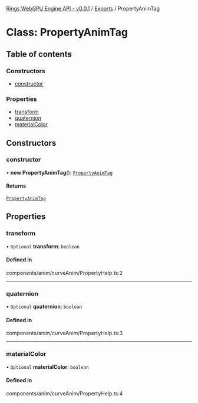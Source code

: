 [Rings WebGPU Engine API - v0.0.1](../README.md) / [Exports](../modules.md) / PropertyAnimTag

# Class: PropertyAnimTag

## Table of contents

### Constructors

- [constructor](PropertyAnimTag.md#constructor)

### Properties

- [transform](PropertyAnimTag.md#transform)
- [quaternion](PropertyAnimTag.md#quaternion)
- [materialColor](PropertyAnimTag.md#materialcolor)

## Constructors

### constructor

• **new PropertyAnimTag**(): [`PropertyAnimTag`](PropertyAnimTag.md)

#### Returns

[`PropertyAnimTag`](PropertyAnimTag.md)

## Properties

### transform

• `Optional` **transform**: `boolean`

#### Defined in

components/anim/curveAnim/PropertyHelp.ts:2

___

### quaternion

• `Optional` **quaternion**: `boolean`

#### Defined in

components/anim/curveAnim/PropertyHelp.ts:3

___

### materialColor

• `Optional` **materialColor**: `boolean`

#### Defined in

components/anim/curveAnim/PropertyHelp.ts:4
